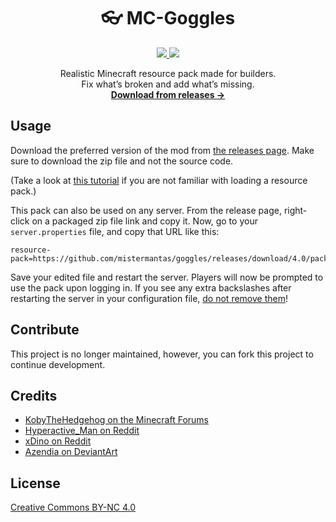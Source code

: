 <p align="center">

  <h1 align="center">👓 MC-Goggles</h1>

  <p align="center">
    <a href="https://github.com/mistermantas/goggles/releases">
      <img src="https://img.shields.io/github/downloads/mistermantas/goggles/total.svg?style=flat-square">
    </a>
    <a href="https://github.com/mistermantas/goggles/releases">
      <img src="https://img.shields.io/maintenance/yes/2016.svg?style=flat-square">
    </a>
  </p>

  <p align="center">Realistic Minecraft resource pack made for builders.<br>Fix what’s broken and add what’s missing.<br><a href="https://github.com/mistermantas/mc-goggles/releases"><strong>Download from releases →</strong></a></p>

</p>

## Usage

Download the preferred version of the mod from [the releases page](https://github.com/mistermantas/goggles/releases). Make sure to download the zip file and not the source code.

(Take a look at [this tutorial](http://minecraft.gamepedia.com/Tutorials/Loading_a_resource_pack) if you are not familiar with loading a resource pack.)

This pack can also be used on any server. From the release page, right-click on a packaged zip file link and copy it. Now, go to your `server.properties` file, and copy that URL like this:

```
resource-pack=https://github.com/mistermantas/goggles/releases/download/4.0/pack.zip
```

Save your edited file and restart the server. Players will now be prompted to use the pack upon logging in. If you see any extra backslashes after restarting the server in your configuration file, [do not remove them](https://en.wikipedia.org/wiki/Escape_character)!

## Contribute

This project is no longer maintained, however, you can fork this project to continue development.

## Credits

+ [KobyTheHedgehog on the Minecraft Forums](http://www.minecraftforum.net/forums/mapping-and-modding/resource-packs/2557239-glass-doors-for-1-10x)
+ [Hyperactive_Man on Reddit](https://www.reddit.com/r/Minecraft/comments/38q14w/the_better_than_default_texture_pack/?ref=share&ref_source=link)
+ [xDino on Reddit](https://www.reddit.com/r/Minecraft/comments/1zouwl/i_made_a_better_slime_block_texture/?ref=search_posts)
+ [Azendia on DeviantArt](http://azendia.deviantart.com/art/Bob-Ross-Framed-Paintings-Pack-16-Minecraft-1-8-9-584165890)

## License

[Creative Commons BY-NC 4.0](https://creativecommons.org/licenses/by-nc/4.0/)
